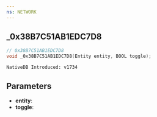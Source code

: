 ```yaml
---
ns: NETWORK
---
```

## _0x38B7C51AB1EDC7D8

```c
// 0x38B7C51AB1EDC7D8
void _0x38B7C51AB1EDC7D8(Entity entity, BOOL toggle);
```

```
NativeDB Introduced: v1734
```

## Parameters
* **entity**:
* **toggle**:
